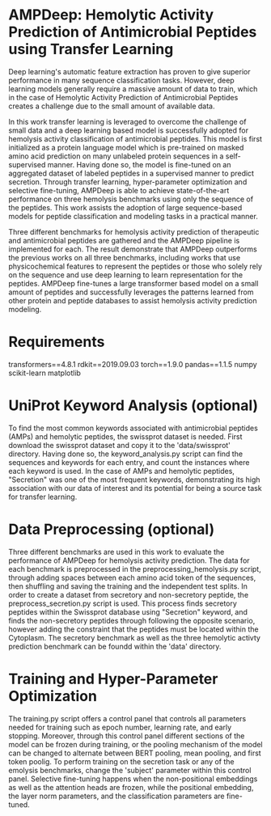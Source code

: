 # AMPDeep: Hemolytic Activity Prediction of Antimicrobial Peptides using Transfer Learning
Deep learning's automatic feature extraction has proven to give superior performance in many sequence classification tasks. However, deep learning models generally require a massive amount of data to train, which in the case of Hemolytic Activity Prediction of Antimicrobial Peptides creates a challenge due to the small amount of available data.

In this work transfer learning is leveraged to overcome the challenge of small data and a deep learning based model is  successfully adopted for hemolysis activity classification of antimicrobial peptides. This model is first initialized as a protein language model which is pre-trained on masked amino acid prediction on many unlabeled protein sequences in a self-supervised manner. Having done so, the model is fine-tuned on an aggregated dataset of labeled peptides in a supervised manner to predict secretion. Through transfer learning, hyper-parameter optimization and selective fine-tuning, AMPDeep is able to achieve state-of-the-art performance on three hemolysis benchmarks using only the sequence of the peptides. This work assists the adoption of large sequence-based models for peptide classification and modeling tasks in a practical manner. 

Three different benchmarks for hemolysis activity prediction of therapeutic and antimicrobial peptides are gathered and the AMPDeep pipeline is implemented for each. The result demonstrate that AMPDeep outperforms the previous works on all three benchmarks, including works that use physicochemical features to represent the peptides or those who solely rely on the sequence and use deep learning to learn representation for the peptides. AMPDeep fine-tunes a large transformer based model on a small amount of peptides and successfully leverages the patterns learned from other protein and peptide databases to assist hemolysis activity prediction modeling. 

# Requirements
transformers==4.8.1
rdkit==2019.09.03
torch==1.9.0
pandas==1.1.5
numpy
scikit-learn
matplotlib

# UniProt Keyword Analysis (optional)
To find the most common keywords associated with antimicrobial peptides (AMPs) and hemolytic peptides, the swissprot dataset is needed. First download the swissprot dataset and copy it to the 'data/swissprot' directory. Having done so, the keyword_analysis.py script can find the sequences and keywords for each entry, and count the instances where each keyword is used. In the case of AMPs and hemolytic peptides, "Secretion" was one of the most frequent keywords, demonstrating its high association with our data of interest and its potential for being a source task for transfer learning.

# Data Preprocessing (optional)
Three different benchmarks are used in this work to evaluate the performance of AMPDeep for hemolysis activity prediction. The data for each benchmark is preprocessed in the preprocessing_hemolysis.py script, through adding spaces between each amino acid token of the sequences, then shuffling and saving the training and the independent test splits. In order to create a dataset from secretory and non-secretory peptide, the preprocess_secretion.py script is used. This process finds secretory peptides within the Swissprot database using "Secretion" keyword, and finds the non-secretory peptides through following the opposite scenario, however adding the constraint that the peptides must be located within the Cytoplasm. The secretory benchmark as well as the three hemolytic activty prediction benchmark can be foundd within the 'data' directory.

# Training and Hyper-Parameter Optimization
The training.py script offers a control panel that controls all parameters needed for training such as epoch number, learning rate, and early stopping. Moreover, through this control panel different sections of the model can be frozen during training, or the pooling mechanism of the model can be changed to alternate between BERT pooling, mean pooling, and first token poolig. To perform training on the secretion task or any of the emolysis benchmarks, change the 'subject' parameter within this control panel. Selective fine-tuning happens when the non-positional embeddings as well as the attention heads are frozen, while the positional embedding, the layer norm parameters, and the classification parameters are fine-tuned. 
